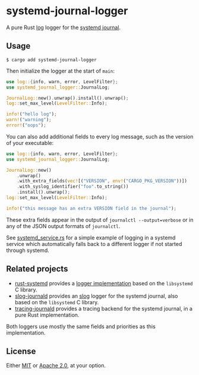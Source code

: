 # systemd-journal-logger

A pure Rust [log] logger for the [systemd journal][1].

[log]: https://docs.rs/log
[1]: https://www.freedesktop.org/software/systemd/man/systemd-journald.service.html

## Usage

```console
$ cargo add systemd-journal-logger
```

Then initialize the logger at the start of `main`:

```rust
use log::{info, warn, error, LevelFilter};
use systemd_journal_logger::JournalLog;

JournalLog::new().unwrap().install().unwrap();
log::set_max_level(LevelFilter::Info);

info!("hello log");
warn!("warning");
error!("oops");
```

You can also add additional fields to every log message, such as the version of your executable:

```rust
use log::{info, warn, error, LevelFilter};
use systemd_journal_logger::JournalLog;

JournalLog::new()
    .unwrap()
    .with_extra_fields(vec![("VERSION", env!("CARGO_PKG_VERSION"))])
    .with_syslog_identifier("foo".to_string())
    .install().unwrap();
log::set_max_level(LevelFilter::Info);

info!("this message has an extra VERSION field in the journal");
```

These extra fields appear in the output of `journalctl --output=verbose` or in any of the JSON output formats of `journalctl`.

See [systemd_service.rs](./examples/systemd_service.rs) for a simple example of logging in a systemd service which automatically falls back to a different logger if not started through systemd.

## Related projects

- [rust-systemd](https://github.com/jmesmon/rust-systemd) provides a [logger implementation][1] based on the `libsystemd` C library.
- [slog-journald](https://github.com/slog-rs/journald) provides an [slog] logger for the systemd journal, also based on the `libsystemd` C library.
- [tracing-journald](https://github.com/tokio-rs/tracing/tree/master/tracing-journald) provides a tracing backend for the systemd journal, in a pure Rust implementation.

Both loggers use mostly the same fields and priorities as this implementation.

[1]: https://docs.rs/systemd/0.8.2/systemd/journal/struct.JournalLog.html
[slog]: https://github.com/slog-rs/slog

## License

Either [MIT](./LICENSE-MIT) or [Apache 2.0](./LICENSE-APACHE-2.0), at your option.
